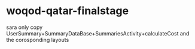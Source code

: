 # woqod-qatar-finalstage

sara only copy UserSummary+SummaryDataBase+SummariesActivity+calculateCost and the corosponding layouts
